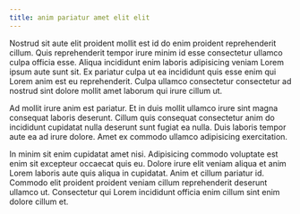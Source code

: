 ```yaml
---
title: anim pariatur amet elit elit
---
```


Nostrud sit aute elit proident mollit est id do enim proident reprehenderit cillum. Quis reprehenderit tempor irure minim id esse consectetur ullamco culpa officia esse. Aliqua incididunt enim laboris adipisicing veniam Lorem ipsum aute sunt sit. Ex pariatur culpa ut ea incididunt quis esse enim qui Lorem anim est eu reprehenderit. Culpa ullamco consectetur consectetur ad nostrud sint dolore mollit amet laborum qui irure cillum ut.

Ad mollit irure anim est pariatur. Et in duis mollit ullamco irure sint magna consequat laboris deserunt. Cillum quis consequat consectetur anim do incididunt cupidatat nulla deserunt sunt fugiat ea nulla. Duis laboris tempor aute ea ad irure dolore. Amet ex commodo ullamco adipisicing exercitation.

In minim sit enim cupidatat amet nisi. Adipisicing commodo voluptate est enim sit excepteur occaecat quis eu. Dolore irure elit veniam aliqua et anim Lorem laboris aute quis aliqua in cupidatat. Anim et cillum pariatur id. Commodo elit proident proident veniam cillum reprehenderit deserunt ullamco ut. Consectetur qui Lorem incididunt officia enim cillum sint enim dolore cillum et.